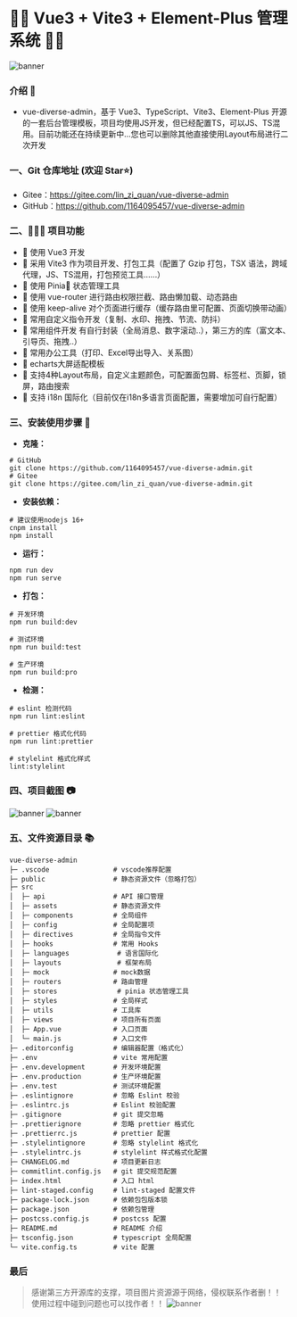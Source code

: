 # 🎉🎉 Vue3 + Vite3 + Element-Plus 管理系统 🎉🎉

![banner](https://toscode.gitee.com/lin_zi_quan/vue-diverse-admin/raw/main/src/assets/md/30747d0cec5ee8bd5687c7cd8ba5c14.png)

### 介绍 📖

- vue-diverse-admin，基于 Vue3、TypeScript、Vite3、Element-Plus 开源的一套后台管理模板，项目均使用JS开发，但已经配置TS，可以JS、TS混用。目前功能还在持续更新中...您也可以删除其他直接使用Layout布局进行二次开发


### 一、Git 仓库地址 (欢迎 Star⭐)

- Gitee：https://gitee.com/lin_zi_quan/vue-diverse-admin
- GitHub：https://github.com/1164095457/vue-diverse-admin

### 二、🔨🔨🔨 项目功能

- 🚀 使用 Vue3 开发
- 🚀 采用 Vite3 作为项目开发、打包工具（配置了 Gzip 打包，TSX 语法，跨域代理，JS、TS混用，打包预览工具……）
- 🚀 使用 Pinia🍍 状态管理工具
- 🚀 使用 vue-router 进行路由权限拦截、路由懒加载、动态路由
- 🚀 使用 keep-alive 对个页面进行缓存（缓存路由里可配置、页面切换带动画）
- 🚀 常用自定义指令开发（复制、水印、拖拽、节流、防抖）
- 🚀 常用组件开发 有自行封装（全局消息、数字滚动..），第三方的库（富文本、引导页、拖拽..）
- 🚀 常用办公工具（打印、Excel导出导入、关系图）
- 🚀 echarts大屏适配模板
- 🚀 支持4种Layout布局，自定义主题颜色，可配置面包屑、标签栏、页脚，锁屏，路由搜索
- 🚀 支持 i18n 国际化（目前仅在i18n多语言页面配置，需要增加可自行配置）

### 三、安装使用步骤 📔

- **克隆：**

```text
# GitHub
git clone https://github.com/1164095457/vue-diverse-admin.git
# Gitee
git clone https://gitee.com/lin_zi_quan/vue-diverse-admin.git
```

- **安装依赖：**

```text
# 建议使用nodejs 16+
cnpm install
npm install
```

- **运行：**

```text
npm run dev
npm run serve
```

- **打包：**

```text
# 开发环境
npm run build:dev

# 测试环境
npm run build:test

# 生产环境
npm run build:pro
```

- **检测：**

```text
# eslint 检测代码
npm run lint:eslint

# prettier 格式化代码
npm run lint:prettier

# stylelint 格式化样式
lint:stylelint
```

### 四、项目截图 📷

![banner](https://gitee.com/lin_zi_quan/vue-diverse-admin/raw/main/src/assets/md/dc155c038e20db06cbb341bfc4ebfc0.png)
![banner](https://gitee.com/lin_zi_quan/vue-diverse-admin/raw/main/src/assets/md/4645021975f6b673cabc4ac71dc4bed.png)

### 五、文件资源目录 📚

```text
vue-diverse-admin
├─ .vscode                # vscode推荐配置
├─ public                 # 静态资源文件（忽略打包）
├─ src
│  ├─ api                 # API 接口管理
│  ├─ assets              # 静态资源文件
│  ├─ components          # 全局组件
│  ├─ config              # 全局配置项
│  ├─ directives          # 全局指令文件
│  ├─ hooks               # 常用 Hooks
│  ├─ languages            # 语言国际化
│  ├─ layouts              # 框架布局
│  ├─ mock                # mock数据
│  ├─ routers             # 路由管理
│  ├─ stores               # pinia 状态管理工具
│  ├─ styles              # 全局样式
│  ├─ utils               # 工具库
│  ├─ views               # 项目所有页面
│  ├─ App.vue             # 入口页面
│  └─ main.js             # 入口文件
├─ .editorconfig          # 编辑器配置（格式化）
├─ .env                   # vite 常用配置
├─ .env.development       # 开发环境配置
├─ .env.production        # 生产环境配置
├─ .env.test              # 测试环境配置
├─ .eslintignore          # 忽略 Eslint 校验
├─ .eslintrc.js           # Eslint 校验配置
├─ .gitignore             # git 提交忽略
├─ .prettierignore        # 忽略 prettier 格式化
├─ .prettierrc.js         # prettier 配置
├─ .stylelintignore       # 忽略 stylelint 格式化
├─ .stylelintrc.js        # stylelint 样式格式化配置
├─ CHANGELOG.md           # 项目更新日志
├─ commitlint.config.js   # git 提交规范配置
├─ index.html             # 入口 html
├─ lint-staged.config     # lint-staged 配置文件
├─ package-lock.json      # 依赖包包版本锁
├─ package.json           # 依赖包管理
├─ postcss.config.js      # postcss 配置
├─ README.md              # README 介绍
├─ tsconfig.json          # typescript 全局配置
└─ vite.config.ts         # vite 配置
```

### 最后

> 感谢第三方开源库的支撑，项目图片资源源于网络，侵权联系作者删！！
> 使用过程中碰到问题也可以找作者！！
![banner](https://gitee.com/lin_zi_quan/vue-diverse-admin/raw/main/src/assets/md/1675495963149.png)